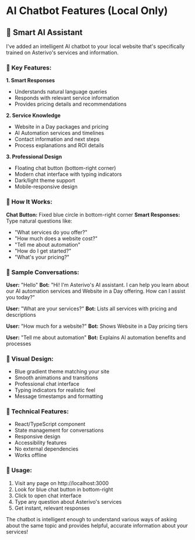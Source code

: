 # AI Chatbot Features (Local Only)

## 🤖 **Smart AI Assistant**

I've added an intelligent AI chatbot to your local website that's specifically trained on Asterivo's services and information.

### **🎯 Key Features:**

**1. Smart Responses**
- Understands natural language queries
- Responds with relevant service information
- Provides pricing details and recommendations

**2. Service Knowledge**
- Website in a Day packages and pricing
- AI Automation services and timelines
- Contact information and next steps
- Process explanations and ROI details

**3. Professional Design**
- Floating chat button (bottom-right corner)
- Modern chat interface with typing indicators
- Dark/light theme support
- Mobile-responsive design

### **🔧 How It Works:**

**Chat Button:** Fixed blue circle in bottom-right corner
**Smart Responses:** Type natural questions like:
- "What services do you offer?"
- "How much does a website cost?"
- "Tell me about automation"
- "How do I get started?"
- "What's your pricing?"

### **💬 Sample Conversations:**

**User:** "Hello"
**Bot:** "Hi! I'm Asterivo's AI assistant. I can help you learn about our AI automation services and Website in a Day offering. How can I assist you today?"

**User:** "What are your services?"
**Bot:** Lists all services with pricing and descriptions

**User:** "How much for a website?"
**Bot:** Shows Website in a Day pricing tiers

**User:** "Tell me about automation"
**Bot:** Explains AI automation benefits and processes

### **🎨 Visual Design:**
- Blue gradient theme matching your site
- Smooth animations and transitions
- Professional chat interface
- Typing indicators for realistic feel
- Message timestamps and formatting

### **🚀 Technical Features:**
- React/TypeScript component
- State management for conversations
- Responsive design
- Accessibility features
- No external dependencies
- Works offline

### **📱 Usage:**
1. Visit any page on http://localhost:3000
2. Look for blue chat button in bottom-right
3. Click to open chat interface
4. Type any question about Asterivo's services
5. Get instant, relevant responses

The chatbot is intelligent enough to understand various ways of asking about the same topic and provides helpful, accurate information about your services!